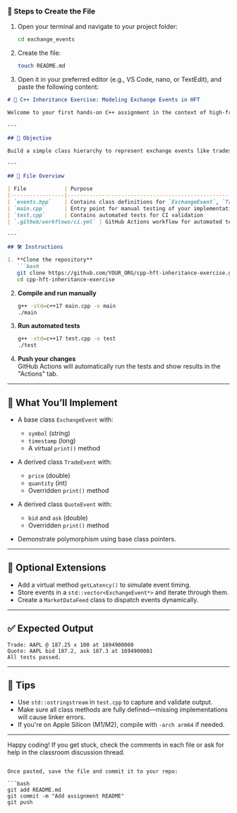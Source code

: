 ### 📝 Steps to Create the File

1. Open your terminal and navigate to your project folder:
   ```bash
   cd exchange_events
   ```

2. Create the file:
   ```bash
   touch README.md
   ```

3. Open it in your preferred editor (e.g., VS Code, nano, or TextEdit), and paste the following content:

```markdown
# 🧩 C++ Inheritance Exercise: Modeling Exchange Events in HFT

Welcome to your first hands-on C++ assignment in the context of high-frequency trading (HFT)! In this exercise, you'll use object-oriented programming to model different types of exchange events using inheritance and polymorphism.

---

## 🎯 Objective

Build a simple class hierarchy to represent exchange events like trades and quotes. You'll implement a base class and two derived classes, then demonstrate polymorphism by printing event details.

---

## 📁 File Overview

| File            | Purpose                                                  |
|-----------------|----------------------------------------------------------|
| `events.hpp`    | Contains class definitions for `ExchangeEvent`, `TradeEvent`, and `QuoteEvent` |
| `main.cpp`      | Entry point for manual testing of your implementation    |
| `test.cpp`      | Contains automated tests for CI validation               |
| `.github/workflows/ci.yml` | GitHub Actions workflow for automated testing |

---

## 🛠️ Instructions

1. **Clone the repository**  
   ```bash
   git clone https://github.com/YOUR_ORG/cpp-hft-inheritance-exercise.git
   cd cpp-hft-inheritance-exercise
   ```

2. **Compile and run manually**  
   ```bash
   g++ -std=c++17 main.cpp -o main
   ./main
   ```

3. **Run automated tests**  
   ```bash
   g++ -std=c++17 test.cpp -o test
   ./test
   ```

4. **Push your changes**  
   GitHub Actions will automatically run the tests and show results in the "Actions" tab.

---

## 🧪 What You’ll Implement

- A base class `ExchangeEvent` with:
  - `symbol` (string)
  - `timestamp` (long)
  - A virtual `print()` method

- A derived class `TradeEvent` with:
  - `price` (double)
  - `quantity` (int)
  - Overridden `print()` method

- A derived class `QuoteEvent` with:
  - `bid` and `ask` (double)
  - Overridden `print()` method

- Demonstrate polymorphism using base class pointers.

---

## 🧩 Optional Extensions

- Add a virtual method `getLatency()` to simulate event timing.
- Store events in a `std::vector<ExchangeEvent*>` and iterate through them.
- Create a `MarketDataFeed` class to dispatch events dynamically.

---

## ✅ Expected Output

```
Trade: AAPL @ 187.25 x 100 at 1694900000  
Quote: AAPL bid 187.2, ask 187.3 at 1694900001  
All tests passed.
```

---

## 🧠 Tips

- Use `std::ostringstream` in `test.cpp` to capture and validate output.
- Make sure all class methods are fully defined—missing implementations will cause linker errors.
- If you're on Apple Silicon (M1/M2), compile with `-arch arm64` if needed.

---

Happy coding! If you get stuck, check the comments in each file or ask for help in the classroom discussion thread.
```

Once pasted, save the file and commit it to your repo:

```bash
git add README.md
git commit -m "Add assignment README"
git push
```

